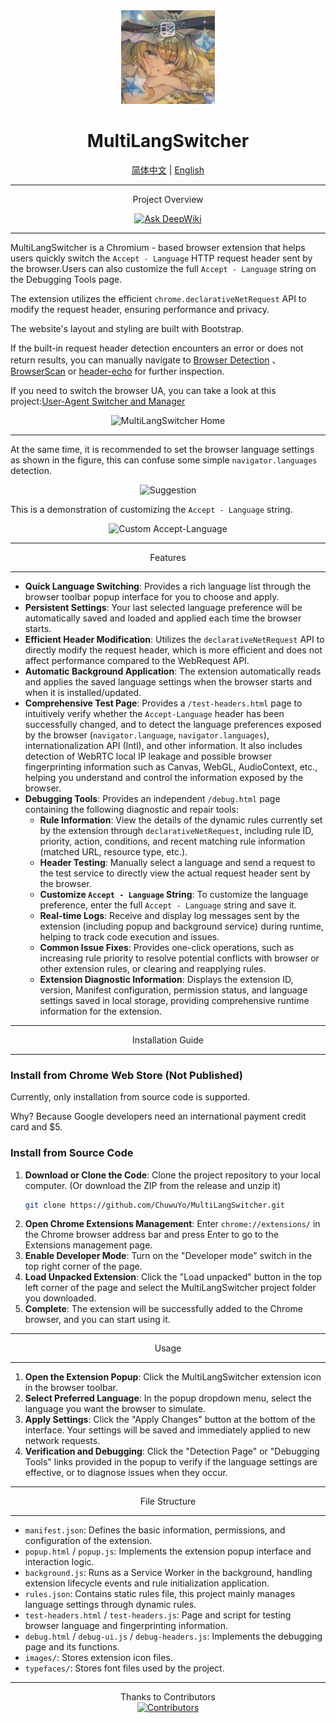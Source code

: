 <div align="center">
    <img src="images/icon128.png" alt="MultiLangSwitcher Icon" width="150" height="150"> <h1>MultiLangSwitcher</h1>
    <a href="https://github.com/ChuwuYo/MultiLangSwitcher/blob/main/README.md">简体中文</a> | <a href="https://github.com/ChuwuYo/MultiLangSwitcher/blob/main/README_EN.md">English</a> </div>

---

<div align="center">
Project Overview

<a href="https://deepwiki.com/ChuwuYo/MultiLangSwitcher"><img src="https://deepwiki.com/badge.svg" alt="Ask DeepWiki"></a>
</div>

---

MultiLangSwitcher is a Chromium - based browser extension that helps users quickly switch the `Accept - Language` HTTP request header sent by the browser.Users can also customize the full `Accept - Language` string on the Debugging Tools page.

The extension utilizes the efficient `chrome.declarativeNetRequest` API to modify the request header, ensuring performance and privacy.

The website's layout and styling are built with Bootstrap.

If the built-in request header detection encounters an error or does not return results, you can manually navigate to [Browser Detection](https://webcha.cn/) 、 [BrowserScan](https://www.browserscan.net/zh) or [header-echo](https://header-echo.addr.tools/) for further inspection.

If you need to switch the browser UA, you can take a look at this project:[User-Agent Switcher and Manager](https://github.com/ray-lothian/UserAgent-Switcher)

<div align="center">
    <img src="https://github.com/user-attachments/assets/ac1eb0ca-4055-48b2-975f-ac7695d43b49" alt="MultiLangSwitcher Home">

</div>

---

At the same time, it is recommended to set the browser language settings as shown in the figure, this can confuse some simple  `navigator.languages`  detection.

<div align="center">
    <img src="https://github.com/user-attachments/assets/c056e5ee-6c65-4786-98d4-ee33f4beef47" alt="Suggestion">
</div>

This is a demonstration of customizing the `Accept - Language` string.

<div align="center">
    <img src="https://github.com/user-attachments/assets/4136c601-5f02-467e-9f42-12eefb5a65dc" alt="Custom Accept-Language">
</div>

***

<div align="center">
Features
</div>

***

* **Quick Language Switching**: Provides a rich language list through the browser toolbar popup interface for you to choose and apply.
* **Persistent Settings**: Your last selected language preference will be automatically saved and loaded and applied each time the browser starts.
* **Efficient Header Modification**: Utilizes the `declarativeNetRequest` API to directly modify the request header, which is more efficient and does not affect performance compared to the WebRequest API.
* **Automatic Background Application**: The extension automatically reads and applies the saved language settings when the browser starts and when it is installed/updated.
* **Comprehensive Test Page**: Provides a `/test-headers.html` page to intuitively verify whether the `Accept-Language` header has been successfully changed, and to detect the language preferences exposed by the browser (`navigator.language`, `navigator.languages`), internationalization API (Intl), and other information. It also includes detection of WebRTC local IP leakage and possible browser fingerprinting information such as Canvas, WebGL, AudioContext, etc., helping you understand and control the information exposed by the browser.
* **Debugging Tools**: Provides an independent `/debug.html` page containing the following diagnostic and repair tools:
    * **Rule Information**: View the details of the dynamic rules currently set by the extension through `declarativeNetRequest`, including rule ID, priority, action, conditions, and recent matching rule information (matched URL, resource type, etc.).
    * **Header Testing**: Manually select a language and send a request to the test service to directly view the actual request header sent by the browser.
    * **Customize `Accept - Language` String**: To customize the language preference, enter the full `Accept - Language` string and save it.
    * **Real-time Logs**: Receive and display log messages sent by the extension (including popup and background service) during runtime, helping to track code execution and issues.
    * **Common Issue Fixes**: Provides one-click operations, such as increasing rule priority to resolve potential conflicts with browser or other extension rules, or clearing and reapplying rules.
    * **Extension Diagnostic Information**: Displays the extension ID, version, Manifest configuration, permission status, and language settings saved in local storage, providing comprehensive runtime information for the extension.

***

<div align="center">
Installation Guide
</div>

***

### Install from Chrome Web Store (Not Published)

Currently, only installation from source code is supported.

Why? Because Google developers need an international payment credit card and $5.

### Install from Source Code

1.  **Download or Clone the Code**: Clone the project repository to your local computer. (Or download the ZIP from the release and unzip it)
    ```bash
    git clone https://github.com/ChuwuYo/MultiLangSwitcher.git
    ```
2.  **Open Chrome Extensions Management**: Enter `chrome://extensions/` in the Chrome browser address bar and press Enter to go to the Extensions management page.
3.  **Enable Developer Mode**: Turn on the "Developer mode" switch in the top right corner of the page.
4.  **Load Unpacked Extension**: Click the "Load unpacked" button in the top left corner of the page and select the MultiLangSwitcher project folder you downloaded.
5.  **Complete**: The extension will be successfully added to the Chrome browser, and you can start using it.

***

<div align="center">
Usage
</div>

***

1.  **Open the Extension Popup**: Click the MultiLangSwitcher extension icon in the browser toolbar.
2.  **Select Preferred Language**: In the popup dropdown menu, select the language you want the browser to simulate.
3.  **Apply Settings**: Click the "Apply Changes" button at the bottom of the interface. Your settings will be saved and immediately applied to new network requests.
4.  **Verification and Debugging**: Click the "Detection Page" or "Debugging Tools" links provided in the popup to verify if the language settings are effective, or to diagnose issues when they occur.

***

<div align="center">
File Structure
</div>

***

* `manifest.json`: Defines the basic information, permissions, and configuration of the extension.
* `popup.html` / `popup.js`: Implements the extension popup interface and interaction logic.
* `background.js`: Runs as a Service Worker in the background, handling extension lifecycle events and rule initialization application.
* `rules.json`: Contains static rules file, this project mainly manages language settings through dynamic rules.
* `test-headers.html` / `test-headers.js`: Page and script for testing browser language and fingerprinting information.
* `debug.html` / `debug-ui.js` / `debug-headers.js`: Implements the debugging page and its functions.
* `images/`: Stores extension icon files.
* `typefaces/`: Stores font files used by the project.

***

<div align="center">
Thanks to Contributors
</div>

<div align="center">
<a href="https://github.com/ChuwuYo/MultiLangSwitcher/graphs/contributors" target="_blank">
  <img src="https://contrib.rocks/image?repo=ChuwuYo/MultiLangSwitcher" alt="Contributors" />
</a>
</div>
